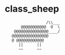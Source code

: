 # class_sheep
                      /\\___
           @@@@@@@@@@@  O  \
        @@@@@@@@@@@@@@@____/
       @@@@@@@@@@@@@@@@
       @ @@@@@@@@@@@@
          ||      ||
          ~~      ~~

